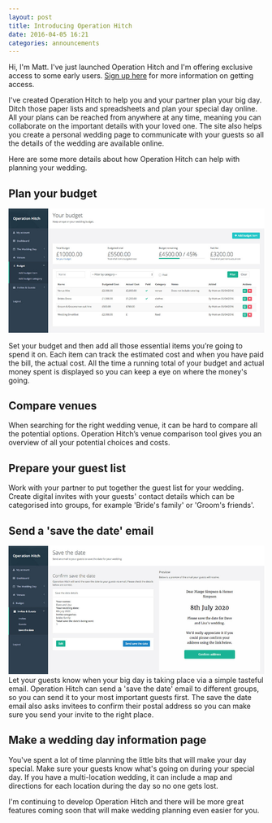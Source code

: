 ```yaml
---
layout: post
title: Introducing Operation Hitch
date: 2016-04-05 16:21
categories: announcements
---
```


Hi, I'm Matt. I've just launched Operation Hitch and I'm offering exclusive access to some early users. [Sign up here](https://operationhitch.com/) for more information on getting access.

I've created Operation Hitch to help you and your partner plan your big day. Ditch those paper lists and spreadsheets and plan your special day online. All your plans can be reached from anywhere at any time, meaning you can collaborate on the important details with your loved one. The site also helps you create a personal wedding page to communicate with your guests so all the details of the wedding are available online.

Here are some more details about how Operation Hitch can help with planning your wedding.

## Plan your budget
_![Operation Hitch budget screenshot](/images/introducing/operation_hitch_budget_screenshot.jpg)_

Set your budget and then add all those essential items you’re going to spend it on. Each item can track the estimated cost and when you have paid the bill, the actual cost. All the time a running total of your budget and actual money spent is displayed so you can keep a eye on where the money's going.

## Compare venues
When searching for the right wedding venue, it can be hard to compare all the potential options. Operation Hitch’s venue comparison tool gives you an overview of all your potential choices and costs.

## Prepare your guest list
Work with your partner to put together the guest list for your wedding. Create digital invites with your guests' contact details which can be categorised into groups, for example 'Bride's family' or 'Groom's friends'.

## Send a 'save the date' email
_![Operation Hitch save the date preview screenshot](/images/introducing/operation_hitch_save_the_date_screenshot.jpg)_
Let your guests know when your big day is taking place via a simple tasteful email. Operation Hitch can send a 'save the date' email to different groups, so you can send it to your most important guests first. The save the date email also asks invitees to confirm their postal address so you can make sure you send your invite to the right place.

## Make a wedding day information page
You've spent a lot of time planning the little bits that will make your day special. Make sure your guests know what's going on during your special day. If you have a multi-location wedding, it can include a map and directions for each location during the day so no one gets lost.


I'm continuing to develop Operation Hitch and there will be more great features coming soon that will make wedding planning even easier for you.
